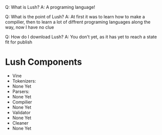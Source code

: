Q: What is Lush?
A: A programing language!

Q: What is the point of Lush?
A: At first it was to learn how to make a compilier, then to learn a lot of diffrent programing languages along the way, now I have no clue

Q: How do I download Lush?
A: You don't yet, as it has yet to reach a state fit for publish

# Lush Components
* Vine
* Tokenizers:
 * None Yet
* Parsers:
 * None Yet
* Compilier
 * None Yet
* Validator
 * None Yet
* Cleaner
 * None Yet
